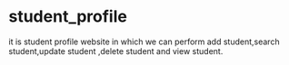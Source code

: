 # student_profile
it is student profile website in which we can perform add student,search student,update student ,delete student and view student.
